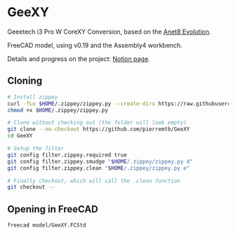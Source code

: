 # GeeXY
Geeetech i3 Pro W CoreXY Conversion, based on the [Anet8 Evolution](https://www.thingiverse.com/thing:2786292).

FreeCAD model, using v0.19 and the Assembly4 workbench.

Details and progress on the project: [Notion page](https://www.notion.so/Geeetech-CoreXY-Conversion-GeeXY-b46d9f7b4b0643faa60bd2f20399c0b6).

## Cloning
```bash
# Install zippey
curl -fLo $HOME/.zippey/zippey.py --create-dirs https://raw.githubusercontent.com/pierremtb/GitForFreeCAD/master/zippey.py
chmod +x $HOME/.zippey/zippey.py

# Clone without checking out (the folder will look empty)
git clone --no-checkout https://github.com/pierremtb/GeeXY
cd GeeXY

# Setup the filter
git config filter.zippey.required true
git config filter.zippey.smudge "$HOME/.zippey/zippey.py d"
git config filter.zippey.clean "$HOME/.zippey/zippey.py e"

# Finally checkout, which will call the .clean function
git checkout --
```

## Opening in FreeCAD
```bash
freecad model/GeeXY.FCStd
```
